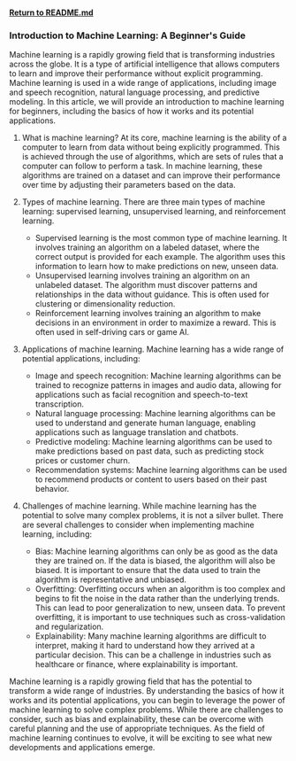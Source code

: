 #### [Return to README.md](https://github.com/luxuriant777/copywriting#technical-articles)

### Introduction to Machine Learning: A Beginner's Guide

Machine learning is a rapidly growing field that is transforming industries across the globe. It is a type of artificial intelligence that allows computers to learn and improve their performance without explicit programming. Machine learning is used in a wide range of applications, including image and speech recognition, natural language processing, and predictive modeling. In this article, we will provide an introduction to machine learning for beginners, including the basics of how it works and its potential applications.

1. What is machine learning? At its core, machine learning is the ability of a computer to learn from data without being explicitly programmed. This is achieved through the use of algorithms, which are sets of rules that a computer can follow to perform a task. In machine learning, these algorithms are trained on a dataset and can improve their performance over time by adjusting their parameters based on the data.

2. Types of machine learning. There are three main types of machine learning: supervised learning, unsupervised learning, and reinforcement learning.
   - Supervised learning is the most common type of machine learning. It involves training an algorithm on a labeled dataset, where the correct output is provided for each example. The algorithm uses this information to learn how to make predictions on new, unseen data.
   - Unsupervised learning involves training an algorithm on an unlabeled dataset. The algorithm must discover patterns and relationships in the data without guidance. This is often used for clustering or dimensionality reduction.
   - Reinforcement learning involves training an algorithm to make decisions in an environment in order to maximize a reward. This is often used in self-driving cars or game AI.
3. Applications of machine learning. Machine learning has a wide range of potential applications, including:
   - Image and speech recognition: Machine learning algorithms can be trained to recognize patterns in images and audio data, allowing for applications such as facial recognition and speech-to-text transcription.
   - Natural language processing: Machine learning algorithms can be used to understand and generate human language, enabling applications such as language translation and chatbots.
   - Predictive modeling: Machine learning algorithms can be used to make predictions based on past data, such as predicting stock prices or customer churn.
   - Recommendation systems: Machine learning algorithms can be used to recommend products or content to users based on their past behavior.
4. Challenges of machine learning. While machine learning has the potential to solve many complex problems, it is not a silver bullet. There are several challenges to consider when implementing machine learning, including:
   - Bias: Machine learning algorithms can only be as good as the data they are trained on. If the data is biased, the algorithm will also be biased. It is important to ensure that the data used to train the algorithm is representative and unbiased.
   - Overfitting: Overfitting occurs when an algorithm is too complex and begins to fit the noise in the data rather than the underlying trends. This can lead to poor generalization to new, unseen data. To prevent overfitting, it is important to use techniques such as cross-validation and regularization.
   - Explainability: Many machine learning algorithms are difficult to interpret, making it hard to understand how they arrived at a particular decision. This can be a challenge in industries such as healthcare or finance, where explainability is important.

Machine learning is a rapidly growing field that has the potential to transform a wide range of industries. By understanding the basics of how it works and its potential applications, you can begin to leverage the power of machine learning to solve complex problems. While there are challenges to consider, such as bias and explainability, these can be overcome with careful planning and the use of appropriate techniques. As the field of machine learning continues to evolve, it will be exciting to see what new developments and applications emerge.
